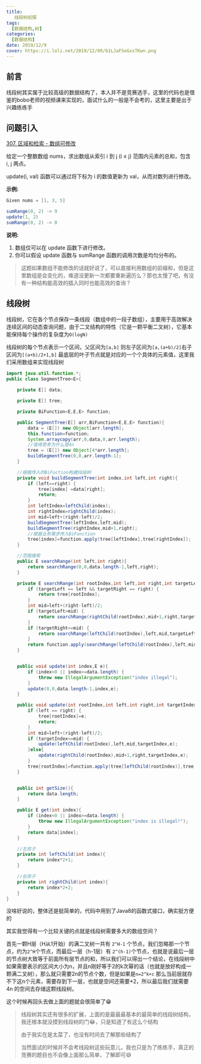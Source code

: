 ```yaml
---
title: 
   线段树初探
tags: 
  [数据结构,树]
categories:
  [数据结构]
date: 2019/12/9
cover: https://i.loli.net/2019/12/09/b1LJaFSeGxsTKwn.png
---
```


## 前言

线段树其实属于比较高级的数据结构了，本人并不是竞赛选手，这里的代码也是借鉴的bobo老师的视频课来实现的，面试什么的一般是不会考的，这里主要是出于兴趣练练手

## 问题引入

[307. 区域和检索 - 数组可修改](https://leetcode-cn.com/problems/range-sum-query-mutable/)

给定一个整数数组  nums，求出数组从索引 i 到 j  (i ≤ j) 范围内元素的总和，包含 i,  j 两点。

update(i, val) 函数可以通过将下标为 i 的数值更新为 val，从而对数列进行修改。

**示例:**

```java
Given nums = [1, 3, 5]

sumRange(0, 2) -> 9
update(1, 2)
sumRange(0, 2) -> 8
```


**说明:**

1. 数组仅可以在 update 函数下进行修改。
2. 你可以假设 update 函数与 sumRange 函数的调用次数是均匀分布的。

> 这题如果数组不能修改的话就好说了，可以直接利用数组的前缀和，但是这里数组是会变化的，难道没更新一次都要重新遍历么？那也太慢了吧，有没有一种结构能高效的插入同时也能高效的查询？

## 线段树

线段树，它在各个节点保存一条线段（数组中的一段子数组），主要用于高效解决连续区间的动态查询问题，由于二叉结构的特性（它是一颗平衡二叉树），它基本能保持每个操作的复杂度为`O(logN)`

线段树的每个节点表示一个区间，父区间为`[a,b]` 则左子区间为`[a,(a+b)/2]`右子区间为`[(a+b)/2+1,b]` 最底层的叶子节点就是对应的一个个具体的元素值，这里我们采用数组来实现线段树

```java
import java.util.function.*;
public class SegmentTree<E>{
    
    private E[] data;

    private E[] tree;

    private BiFunction<E,E,E> function;

    public SegmentTree(E[] arr,BiFunction<E,E,E> function){
        data = (E[]) new Object[arr.length];
        this.function=function;
        System.arraycopy(arr,0,data,0,arr.length);
        //值得思考为什么是4n
        tree = (E[]) new Object[4*arr.length];
        buildSegmentTree(0,0,arr.length-1);
    }

    //根据传入的BiFuction构建线段树
    private void buildSegmentTree(int index,int left,int right){
        if (left==right) {
            tree[index] =data[right];
            return;
        }
        int leftIndex=leftChild(index);
        int rightIndex=rightChild(index);
        int mid=left+(right-left)/2;
        buildSegmentTree(leftIndex,left,mid);
        buildSegmentTree(rightIndex,mid+1,right);
        //根据业务需求传入BiFunction
        tree[index]=function.apply(tree[leftIndex],tree[rightIndex]);
    }

    //范围搜索
    public E searchRange(int left,int right){
        return searchRange(0,0,data.length-1,left,right);
    }

    private E searchRange(int rootIndex,int left,int right,int targetLeft,int targetRight){
        if (targetLeft == left && targetRight == right) {
            return tree[rootIndex];
        }
        int mid=left+(right-left)/2;
        if (targetLeft>mid) {
            return searchRange(rightChild(rootIndex),mid+1,right,targetLeft,targetRight);
        }
        if (targetRight<=mid) {
            return searchRange(leftChild(rootIndex),left,mid,targetLeft,targetRight);
        }
        return function.apply(searchRange(leftChild(rootIndex),left,mid,targetLeft,mid),searchRange(rightChild(rootIndex),mid+1,right,mid+1,targetRight));
    }


    public void update(int index,E e){
        if (index<0 || index>=data.length) {
            throw new IllegalArgumentException("index illegal");
        }
        update(0,0,data.length-1,index,e);
    }

    public void update(int rootIndex,int left,int right,int targetIndex,E e){
        if (left == right) {
            tree[rootIndex]=e;
            return;
        }
        int mid=left+(right-left)/2;
        if (targetIndex<=mid) {
            update(leftChild(rootIndex),left,mid,targetIndex,e);
        }else{
            update(rightChild(rootIndex),mid+1,right,targetIndex,e);
        }
        tree[rootIndex]=function.apply(tree[leftChild(rootIndex)],tree[rightChild(rootIndex)]);
    }


    public int getSize(){
        return data.length;
    }

    public E get(int index){
        if (index<0 || index>=data.length) {
            throw new IllegalArgumentException("index is illegal!");
        }
        return data[index];
    }

    //左孩子
    private int leftChild(int index){
        return index*2+1;
    }

    //右孩子
    private int rightChild(int index){
        return index*2+2;
    }
}
```

没啥好说的，整体还是挺简单的，代码中用到了Java8的函数式接口，确实挺方便的

其实我觉得有一个比较关键的点就是线段树需要多大的数组空间？

首先一颗H层（H从1开始）的满二叉树一共有 `2^H-1`  个节点，我们忽略那一个节点，约为`2^H`个节点，而最后一层（h-1层）有 `2^(h-1)`个节点，也就是说最后一层的节点树大致等于前面所有层节点的和，所以我们可以得出一个结论，在线段树中如果需要表示的区间大小为n，并且n刚好等于2的k次幂的话（也就是放好构成一颗满二叉树），那么就只需要2n的节点个数，但是如果是`n=2^k+c` 那么当前层就存不下这n个元素，需要存到下一层，也就是空间还需要*2，所以最后我们就需要 4n 的空间去存储这颗线段树。

这个时候再回头去做上面的题就会很简单了😁

> 线段树其实还有很多的扩展，上面的是最最最基本的最简单的线段树结构，我还根本就没摸到线段树的门😂，只是知道了有这么个结构
>
> 由于我实在是太菜了，也没有时间去了解那些结构了
>
> 当然面试的时候并不会考线段树这些玩意儿，我也只是为了练练手，真正的竞赛的题目也不会像上面那么简单，了解即可😅



